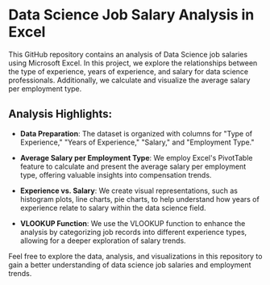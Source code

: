 # Data Science Job Salary Analysis in Excel

This GitHub repository contains an analysis of Data Science job salaries using Microsoft Excel. In this project, we explore the relationships between the type of experience, years of experience, and salary for data science professionals. Additionally, we calculate and visualize the average salary per employment type.

## Analysis Highlights:
- **Data Preparation**: The dataset is organized with columns for "Type of Experience," "Years of Experience," "Salary," and "Employment Type."

- **Average Salary per Employment Type**: We employ Excel's PivotTable feature to calculate and present the average salary per employment type, offering valuable insights into compensation trends.

- **Experience vs. Salary**: We create visual representations, such as histogram plots, line charts, pie charts, to help understand how years of experience relate to salary within the data science field.

- **VLOOKUP Function**: We use the VLOOKUP function to enhance the analysis by categorizing job records into different experience types, allowing for a deeper exploration of salary trends.

Feel free to explore the data, analysis, and visualizations in this repository to gain a better understanding of data science job salaries and employment trends.

